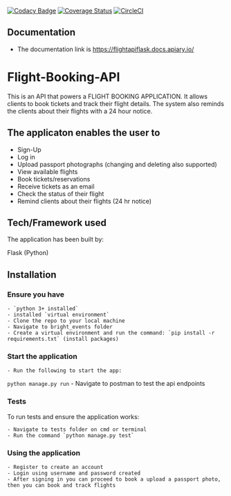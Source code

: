 [![Codacy Badge](https://api.codacy.com/project/badge/Grade/4dc0116c2a1349b6893a48334030dc51)](https://app.codacy.com/app/mutoromike/Flight-Booking-API?utm_source=github.com&utm_medium=referral&utm_content=mutoromike/Flight-Booking-API&utm_campaign=Badge_Grade_Dashboard)  [![Coverage Status](https://coveralls.io/repos/github/mutoromike/Flight-Booking-API/badge.svg?branch=develop)](https://coveralls.io/github/mutoromike/Flight-Booking-API?branch=develop)  [![CircleCI](https://circleci.com/gh/mutoromike/Flight-Booking-API/tree/master.svg?style=svg)](https://circleci.com/gh/mutoromike/Flight-Booking-API/tree/master)

## Documentation 
-   The documentation link is https://flightapiflask.docs.apiary.io/

# Flight-Booking-API

This is an API that powers a FLIGHT BOOKING APPLICATION. It allows clients to book tickets and track their flight details. The system also reminds the clients about their flights with a 24 hour notice. 

## The applicaton enables the user to

-   Sign-Up
-   Log in
-   Upload passport photographs (changing and deleting also supported)
-   View available flights
-   Book tickets/reservations
-   Receive tickets as an email
-   Check the status of their flight
-   Remind clients about their flights (24 hr notice)

## Tech/Framework used

The application has been built by:

Flask (Python)

## Installation

### Ensure you have
    - `python 3+ installed`
    - installed `virtual environment`
    - Clone the repo to your local machine
    - Navigate to bright_events folder
    - Create a virtual environment and run the command: `pip install -r requirements.txt` (install packages)

### Start the application
    - Run the following to start the app:
`python manage.py run`
    - Navigate to postman to test the api endpoints

### Tests
 To run tests and ensure the application works:

    - Navigate to tests folder on cmd or terminal
    - Run the command `python manage.py test`

### Using the application
    - Register to create an account
    - Login using username and password created
    - After signing in you can proceed to book a upload a passport photo, then you can book and track flights
